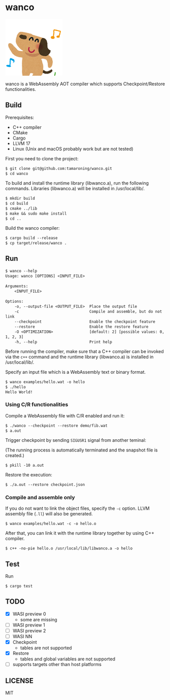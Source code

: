 # wanco

![plot](./animal_dance_dog.png)

wanco is a WebAssembly AOT compiler which supports Checkpoint/Restore functionalities.

## Build

Prerequisites:
- C++ compiler
- CMake
- Cargo
- LLVM 17
- Linux (Unix and macOS probably work but are not tested)

First you need to clone the project:
```
$ git clone git@github.com:tamaroning/wanco.git
$ cd wanco
```

To build and install the runtime library (libwanco.a), run the following commands.
Libraries (libwanco.a) will be installed in /usr/local/lib/.

```
$ mkdir build
$ cd build
$ cmake ../lib
$ make && sudo make install
$ cd ..
```

Build the wanco compiler:
```
$ cargo build --release
$ cp target/release/wanco .
```

## Run

```
$ wanco --help
Usage: wanco [OPTIONS] <INPUT_FILE>

Arguments:
    <INPUT_FILE>  

Options:
    -o, --output-file <OUTPUT_FILE>  Place the output file
    -c                               Compile and assemble, but do not link
    --checkpoint                     Enable the checkpoint feature
    --restore                        Enable the restore feature
    -O <OPTIMIZATION>                [default: 2] [possible values: 0, 1, 2, 3]
    -h, --help                       Print help
```

Before running the compiler, make sure that a C++ compiler can be invoked via the `c++` command and the runtime library (libwanco.a) is installed in /usr/local/lib/.

Specify an input file which is a WebAssembly text or binary format.

```
$ wanco examples/hello.wat -o hello
$ ./hello
Hello World!
```

### Using C/R functionalities

Compile a WebAssembly file with C/R enabled and run it:

```
$ ./wanco --checkpoint --restore demo/fib.wat
$ a.out
```

Trigger checkpoint by sending `SIGUSR1` signal from another teminal:

(The running process is automatically terminated and the snapshot file is created.)

```
$ pkill -10 a.out
```

Restore the execution:

```
$ ./a.out --restore checkpoint.json
```

### Compile and assemble only

If you do not want to link the object files, specify the `-c` option.
LLVM assembly file (`.ll`) will also be generated.

```
$ wanco examples/hello.wat -c -o hello.o
```

After that, you can link it with the runtime library together by using C++ compiler.

```
$ c++ -no-pie hello.o /usr/local/lib/libwanco.a -o hello
```

## Test

Run

```
$ cargo test
```

## TODO

- [x] WASI preview 0
    - some are missing
- [ ] WASI preview 1
- [ ] WASI preview 2
- [ ] WASI NN
- [x] Checkpoint
    - tables are not supported
- [x] Restore
    - tables and global variables are not supported
- [ ] supports targets other than host platforms

## LICENSE

MIT

<!--
- tests/spec/: Apache-2.0
- others: MIT
-->
